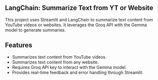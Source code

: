 ## LangChain: Summarize Text from YT or Website

This project uses Streamlit and LangChain to summarize text content from YouTube videos or websites. It leverages the Groq API with the Gemma model to generate summaries.

## Features

- Summarizes text content from YouTube videos.
- Summarizes text content from any website.
- Requires Groq API key to interact with the Gemma model.
- Provides real-time feedback and error handling through Streamlit.
